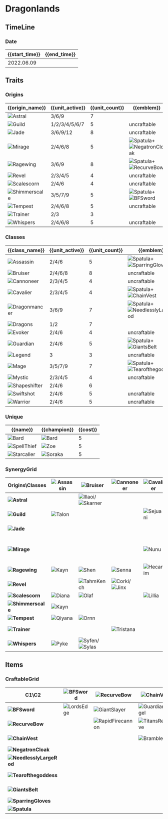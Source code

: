 # Dragonlands

## TimeLine
### Date
| {{start_time}} | {{end_time}} |
| -              | -            |
| 2022.06.09     |              |

## Traits
### Origins
| {{origin_name}}                                            | {{unit_active}} | {{unit_count}} | {{emblem}}                                                                                              | {{desc}} |
| -                                                          | -               | -              | -                                                                                                       | -        |
| ![Astral](../tfttraits/icon/set7/Astral.svg)               | 3/6/9           | 7              |                                                                                                         |          |
| ![Guild](../tfttraits/icon/set7/GuildEmblem.png)           | 1/2/3/4/5/6/7   | 5              | uncraftable                                                                                             |          |
| ![Jade](../tfttraits/icon/set7/JadeEmblem.png)             | 3/6/9/12        | 8              | uncraftable                                                                                             |          |
| ![Mirage](../tfttraits/icon/set7/Mirage.svg)               | 2/4/6/8         | 5              | ![Spatula](../tftitems/icon/set7/Spatula.png)+![NegatronCloak](../tftitems/icon/set7/NegatronCloak.png) |          |
| ![Ragewing](../tfttraits/icon/set7/Ragewing.svg)           | 3/6/9           | 8              | ![Spatula](../tftitems/icon/set7/Spatula.png)+![RecurveBow](../tftitems/icon/set7/RecurveBow.png)       |          |
| ![Revel](../tfttraits/icon/set7/RevelEmblem.png)           | 2/3/4/5         | 4              | uncraftable                                                                                             |          |
| ![Scalescorn](../tfttraits/icon/set7/ScalescornEmblem.png) | 2/4/6           | 4              | uncraftable                                                                                             |          |
| ![Shimmerscale](../tfttraits/icon/set7/Shimmerscale.svg)   | 3/5/7/9         | 5              | ![Spatula](../tftitems/icon/set7/Spatula.png)+![BFSword](../tftitems/icon/set7/BFSword.png)             |          |
| ![Tempest](../tfttraits/icon/set7/TempestEmblem.png)       | 2/4/6/8         | 5              | uncraftable                                                                                             |          |
| ![Trainer](../tfttraits/icon/set7/Trainer.svg)             | 2/3             | 3              |                                                                                                         |          |
| ![Whispers](../tfttraits/icon/set7/WhispersEmblem.png)     | 2/4/6/8         | 5              | uncraftable                                                                                             |          |

### Classes
| {{class_name}}                                           | {{unit_active}} | {{unit_count}} | {{emblem}}                                                                                                        | {{desc}} |
| -                                                        | -               | -              | -                                                                                                                 | -        |
| ![Assassin](../tfttraits/icon/set7/Assassin.svg)         | 2/4/6           | 5              | ![Spatula](../tftitems/icon/set7/Spatula.png)+![SparringGloves](../tftitems/icon/set7/SparringGloves.png)         |          |
| ![Bruiser](../tfttraits/icon/set7/BruiserEmblem.png)     | 2/4/6/8         | 8              | uncraftable                                                                                                       |          |
| ![Cannoneer](../tfttraits/icon/set7/CannoneerEmblem.png) | 2/3/4/5         | 4              | uncraftable                                                                                                       |          |
| ![Cavalier](../tfttraits/icon/set7/Cavalier.svg)         | 2/3/4/5         | 4              | ![Spatula](../tftitems/icon/set7/Spatula.png)+![ChainVest](../tftitems/icon/set7/ChainVest.png)                   |          |
| ![Dragonmancer](../tfttraits/icon/set7/Dragonmancer.svg) | 3/6/9           | 7              | ![Spatula](../tftitems/icon/set7/Spatula.png)+![NeedlesslyLargeRod](../tftitems/icon/set7/NeedlesslyLargeRod.png) |          |
| ![Dragons](../tfttraits/icon/set7/Dragons.svg)           | 1/2             | 7              |                                                                                                                   |          |
| ![Evoker](../tfttraits/icon/set7/EvokerEmblem.png)       | 2/4/6           | 4              | uncraftable                                                                                                       |          |
| ![Guardian](../tfttraits/icon/set7/Guardian.svg)         | 2/4/6           | 5              | ![Spatula](../tftitems/icon/set7/Spatula.png)+![GiantsBelt](../tftitems/icon/set7/GiantsBelt.png)                 |          |
| ![Legend](../tfttraits/icon/set7/LegendEmblem.png)       | 3               | 3              | uncraftable                                                                                                       |          |
| ![Mage](../tfttraits/icon/set7/Mage.svg)                 | 3/5/7/9         | 7              | ![Spatula](../tftitems/icon/set7/Spatula.png)+![Tearofthegoddess](../tftitems/icon/set7/Tearofthegoddess.png)     |          |
| ![Mystic](../tfttraits/icon/set7/MysticEmblem.png)       | 2/3/4/5         | 4              | uncraftable                                                                                                       |          |
| ![Shapeshifter](../tfttraits/icon/set7/Shapeshifter.svg) | 2/4/6           | 6              |                                                                                                                   |          |
| ![Swiftshot](../tfttraits/icon/set7/SwiftshotEmblem.png) | 2/4/6           | 5              | uncraftable                                                                                                       |          |
| ![Warrior](../tfttraits/icon/set7/WarriorEmblem.png)     | 2/4/6           | 5              | uncraftable                                                                                                       |          |

### Unique
| {{name}}                                             | {{champion}}                                    | {{cost}} |
| -                                                    | -                                               | -        |
| ![Bard](../tfttraits/icon/set7/Bard.svg)             | ![Bard](../tftchampions/icon/set7/Bard.png)     | 5        |
| ![SpellThief](../tfttraits/icon/set7/SpellThief.svg) | ![Zoe](../tftchampions/icon/set7/Zoe.png)       | 5        |
| ![Starcaller](../tfttraits/icon/set7/Starcaller.svg) | ![Soraka](../tftchampions/icon/set7/Soraka.png) | 5        |

### SynergyGrid
| ****Origins\Classes****                                        | **![Assassin](../tfttraits/icon/set7/Assassin.svg)** | **![Bruiser](../tfttraits/icon/set7/BruiserEmblem.png)**                                          | **![Cannoneer](../tfttraits/icon/set7/CannoneerEmblem.png)**                              | **![Cavalier](../tfttraits/icon/set7/Cavalier.svg)** | **![Dragonmancer](../tfttraits/icon/set7/Dragonmancer.svg)**                              | **![Dragons](../tfttraits/icon/set7/Dragons.svg)**        | **![Evoker](../tfttraits/icon/set7/EvokerEmblem.png)**    | **![Guardian](../tfttraits/icon/set7/Guardian.svg)** | **![Legend](../tfttraits/icon/set7/LegendEmblem.png)** | **![Mage](../tfttraits/icon/set7/Mage.svg)**                                                    | **![Mystic](../tfttraits/icon/set7/MysticEmblem.png)** | **![Shapeshifter](../tfttraits/icon/set7/Shapeshifter.svg)**                                    | **![Swiftshot](../tfttraits/icon/set7/SwiftshotEmblem.png)** | **![Warrior](../tfttraits/icon/set7/WarriorEmblem.png)**                                  |
| -                                                              | -                                                    | -                                                                                                 | -                                                                                         | -                                                    | -                                                                                         | -                                                         | -                                                         | -                                                    | -                                                      | -                                                                                               | -                                                      | -                                                                                               | -                                                            | -                                                                                         |
| **![Astral](../tfttraits/icon/set7/Astral.svg)**               |                                                      | ![Illaoi](../tftchampions/icon/set7/Illaoi.png)/![Skarner](../tftchampions/icon/set7/Skarner.png) |                                                                                           |                                                      |                                                                                           | ![AurelionSol](../tftchampions/icon/set7/AurelionSol.png) | ![AurelionSol](../tftchampions/icon/set7/AurelionSol.png) |                                                      |                                                        | ![Nami](../tftchampions/icon/set7/Nami.png)/![Vladimir](../tftchampions/icon/set7/Vladimir.png) | ![Nami](../tftchampions/icon/set7/Nami.png)            | ![Nidalee](../tftchampions/icon/set7/Nidalee.png)                                               | ![Varus](../tftchampions/icon/set7/Varus.png)                |                                                                                           |
| **![Guild](../tfttraits/icon/set7/GuildEmblem.png)**           | ![Talon](../tftchampions/icon/set7/Talon.png)        |                                                                                                   |                                                                                           | ![Sejuani](../tftchampions/icon/set7/Sejuani.png)    |                                                                                           |                                                           |                                                           |                                                      |                                                        | ![Ryze](../tftchampions/icon/set7/Ryze.png)                                                     | ![Bard](../tftchampions/icon/set7/Bard.png)            |                                                                                                 | ![Twitch](../tftchampions/icon/set7/Twitch.png)              |                                                                                           |
| **![Jade](../tfttraits/icon/set7/JadeEmblem.png)**             |                                                      |                                                                                                   |                                                                                           |                                                      | ![Ashe](../tftchampions/icon/set7/Ashe.png)/![Karma](../tftchampions/icon/set7/Karma.png) | ![ShiOhYu](../tftchampions/icon/set7/ShiOhYu.png)         | ![Anivia](../tftchampions/icon/set7/Anivia.png)           | ![Taric](../tftchampions/icon/set7/Taric.png)        | ![Anivia](../tftchampions/icon/set7/Anivia.png)        |                                                                                                 | ![ShiOhYu](../tftchampions/icon/set7/ShiOhYu.png)      | ![Gnar](../tftchampions/icon/set7/Gnar.png)/![Neeko](../tftchampions/icon/set7/Neeko.png)       | ![Ashe](../tftchampions/icon/set7/Ashe.png)                  |                                                                                           |
| **![Mirage](../tfttraits/icon/set7/Mirage.svg)**               |                                                      |                                                                                                   |                                                                                           | ![Nunu](../tftchampions/icon/set7/Nunu.png)          | ![Yasuo](../tftchampions/icon/set7/Yasuo.png)                                             | ![Daeja](../tftchampions/icon/set7/Daeja.png)             |                                                           | ![Leona](../tftchampions/icon/set7/Leona.png)        |                                                        |                                                                                                 |                                                        |                                                                                                 |                                                              | ![Yasuo](../tftchampions/icon/set7/Yasuo.png)/![Yone](../tftchampions/icon/set7/Yone.png) |
| **![Ragewing](../tfttraits/icon/set7/Ragewing.svg)**           | ![Kayn](../tftchampions/icon/set7/Kayn.png)          | ![Shen](../tftchampions/icon/set7/Shen.png)                                                       | ![Senna](../tftchampions/icon/set7/Senna.png)                                             | ![Hecarim](../tftchampions/icon/set7/Hecarim.png)    | ![Sett](../tftchampions/icon/set7/Sett.png)/![Swain](../tftchampions/icon/set7/Swain.png) | ![Shyvana](../tftchampions/icon/set7/Shyvana.png)         |                                                           |                                                      |                                                        |                                                                                                 |                                                        | ![Shyvana](../tftchampions/icon/set7/Shyvana.png)/![Swain](../tftchampions/icon/set7/Swain.png) | ![Xayah](../tftchampions/icon/set7/Xayah.png)                | ![Shen](../tftchampions/icon/set7/Shen.png)                                               |
| **![Revel](../tfttraits/icon/set7/RevelEmblem.png)**           |                                                      | ![TahmKench](../tftchampions/icon/set7/TahmKench.png)                                             | ![Corki](../tftchampions/icon/set7/Corki.png)/![Jinx](../tftchampions/icon/set7/Jinx.png) |                                                      |                                                                                           |                                                           | ![Sona](../tftchampions/icon/set7/Sona.png)               |                                                      |                                                        |                                                                                                 |                                                        |                                                                                                 |                                                              |                                                                                           |
| **![Scalescorn](../tfttraits/icon/set7/ScalescornEmblem.png)** | ![Diana](../tftchampions/icon/set7/Diana.png)        | ![Olaf](../tftchampions/icon/set7/Olaf.png)                                                       |                                                                                           | ![Lillia](../tftchampions/icon/set7/Lillia.png)      |                                                                                           |                                                           |                                                           | ![Braum](../tftchampions/icon/set7/Braum.png)        |                                                        | ![Lillia](../tftchampions/icon/set7/Lillia.png)                                                 |                                                        |                                                                                                 |                                                              | ![Olaf](../tftchampions/icon/set7/Olaf.png)                                               |
| **![Shimmerscale](../tfttraits/icon/set7/Shimmerscale.svg)**   | ![Kayn](../tftchampions/icon/set7/Kayn.png)          |                                                                                                   |                                                                                           |                                                      | ![Volibear](../tftchampions/icon/set7/Volibear.png)                                       | ![Idas](../tftchampions/icon/set7/Idas.png)               |                                                           | ![Idas](../tftchampions/icon/set7/Idas.png)          | ![Volibear](../tftchampions/icon/set7/Volibear.png)    | ![Zoe](../tftchampions/icon/set7/Zoe.png)                                                       |                                                        |                                                                                                 |                                                              | ![Aatrox](../tftchampions/icon/set7/Aatrox.png)                                           |
| **![Tempest](../tfttraits/icon/set7/TempestEmblem.png)**       | ![Qiyana](../tftchampions/icon/set7/Qiyana.png)      | ![Ornn](../tftchampions/icon/set7/Ornn.png)                                                       |                                                                                           |                                                      | ![LeeSin](../tftchampions/icon/set7/LeeSin.png)                                           | ![AoShin](../tftchampions/icon/set7/AoShin.png)           |                                                           |                                                      | ![Ornn](../tftchampions/icon/set7/Ornn.png)            |                                                                                                 |                                                        |                                                                                                 | ![Ezreal](../tftchampions/icon/set7/Ezreal.png)              |                                                                                           |
| **![Trainer](../tfttraits/icon/set7/Trainer.svg)**             |                                                      |                                                                                                   | ![Tristana](../tftchampions/icon/set7/Tristana.png)                                       |                                                      |                                                                                           |                                                           | ![Lulu](../tftchampions/icon/set7/Lulu.png)               |                                                      |                                                        | ![Heimerdinger](../tftchampions/icon/set7/Heimerdinger.png)                                     | ![Lulu](../tftchampions/icon/set7/Lulu.png)            |                                                                                                 |                                                              |                                                                                           |
| **![Whispers](../tfttraits/icon/set7/WhispersEmblem.png)**     | ![Pyke](../tftchampions/icon/set7/Pyke.png)          | ![Syfen](../tftchampions/icon/set7/Syfen.png)/![Sylas](../tftchampions/icon/set7/Sylas.png)       |                                                                                           |                                                      |                                                                                           | ![Syfen](../tftchampions/icon/set7/Syfen.png)             |                                                           | ![Thresh](../tftchampions/icon/set7/Thresh.png)      |                                                        | ![Sylas](../tftchampions/icon/set7/Sylas.png)                                                   |                                                        | ![Elise](../tftchampions/icon/set7/Elise.png)                                                   |                                                              |                                                                                           |

## Items
### CraftableGrid
| ****C1\C2****                                                           | **![BFSword](../tftitems/icon/set7/BFSword.png)** | **![RecurveBow](../tftitems/icon/set7/RecurveBow.png)**       | **![ChainVest](../tftitems/icon/set7/ChainVest.png)**     | **![NegatronCloak](../tftitems/icon/set7/NegatronCloak.png)**   | **![NeedlesslyLargeRod](../tftitems/icon/set7/NeedlesslyLargeRod.png)**   | **![Tearofthegoddess](../tftitems/icon/set7/Tearofthegoddess.png)** | **![GiantsBelt](../tftitems/icon/set7/GiantsBelt.png)**     | **![SparringGloves](../tftitems/icon/set7/SparringGloves.png)** | **![Spatula](../tftitems/icon/set7/Spatula.png)**                   |
| -                                                                       | -                                                 | -                                                             | -                                                         | -                                                               | -                                                                         | -                                                                   | -                                                           | -                                                               | -                                                                   |
| **![BFSword](../tftitems/icon/set7/BFSword.png)**                       | ![LordsEdge](../tftitems/icon/set7/LordsEdge.png) | ![GiantSlayer](../tftitems/icon/set7/GiantSlayer.png)         | ![GuardianAngel](../tftitems/icon/set7/GuardianAngel.png) | ![Bloodthirster](../tftitems/icon/set7/Bloodthirster.png)       | ![HextechGunblade](../tftitems/icon/set7/HextechGunblade.png)             | ![SpearofShojin](../tftitems/icon/set7/SpearofShojin.png)           | ![ZekesHerald](../tftitems/icon/set7/ZekesHerald.png)       | ![InfinityEdge](../tftitems/icon/set7/InfinityEdge.png)         | ![ShimmerscaleEmblem](../tftitems/icon/set7/ShimmerscaleEmblem.png) |
| **![RecurveBow](../tftitems/icon/set7/RecurveBow.png)**                 |                                                   | ![RapidFirecannon](../tftitems/icon/set7/RapidFirecannon.png) | ![TitansResolve](../tftitems/icon/set7/TitansResolve.png) | ![RunaansHurricane](../tftitems/icon/set7/RunaansHurricane.png) | ![GuinsoosRageblade](../tftitems/icon/set7/GuinsoosRageblade.png)         | ![StatikkShiv](../tftitems/icon/set7/StatikkShiv.png)               | ![ZzRotPortal](../tftitems/icon/set7/ZzRotPortal.png)       | ![LastWhisper](../tftitems/icon/set7/LastWhisper.png)           | ![RagewingEmblem](../tftitems/icon/set7/RagewingEmblem.png)         |
| **![ChainVest](../tftitems/icon/set7/ChainVest.png)**                   |                                                   |                                                               | ![BrambleVest](../tftitems/icon/set7/BrambleVest.png)     | ![IronWill](../tftitems/icon/set7/IronWill.png)                 | ![LocketoftheIronSolari](../tftitems/icon/set7/LocketoftheIronSolari.png) | ![FrozenHeart](../tftitems/icon/set7/FrozenHeart.png)               | ![SunfireCape](../tftitems/icon/set7/SunfireCape.png)       | ![Shroud](../tftitems/icon/set7/Shroud.png)                     | ![CavalierEmblem](../tftitems/icon/set7/CavalierEmblem.png)         |
| **![NegatronCloak](../tftitems/icon/set7/NegatronCloak.png)**           |                                                   |                                                               |                                                           | ![DragonsClaw](../tftitems/icon/set7/DragonsClaw.png)           | ![IonicSpark](../tftitems/icon/set7/IonicSpark.png)                       | ![Chalice](../tftitems/icon/set7/Chalice.png)                       | ![Zephyr](../tftitems/icon/set7/Zephyr.png)                 | ![Quicksilver](../tftitems/icon/set7/Quicksilver.png)           | ![MirageEmblem](../tftitems/icon/set7/MirageEmblem.png)             |
| **![NeedlesslyLargeRod](../tftitems/icon/set7/NeedlesslyLargeRod.png)** |                                                   |                                                               |                                                           |                                                                 | ![RabadonsDeathcap](../tftitems/icon/set7/RabadonsDeathcap.png)           | ![LudensEcho](../tftitems/icon/set7/LudensEcho.png)                 | ![Morellonomicon](../tftitems/icon/set7/Morellonomicon.png) | ![ArcaneGauntlet](../tftitems/icon/set7/ArcaneGauntlet.png)     | ![DragonmancerEmblem](../tftitems/icon/set7/DragonmancerEmblem.png) |
| **![Tearofthegoddess](../tftitems/icon/set7/Tearofthegoddess.png)**     |                                                   |                                                               |                                                           |                                                                 |                                                                           | ![BlueSentinel](../tftitems/icon/set7/BlueSentinel.png)             | ![Redemption](../tftitems/icon/set7/Redemption.png)         | ![HandofJustice](../tftitems/icon/set7/HandofJustice.png)       | ![MageEmblem](../tftitems/icon/set7/MageEmblem.png)                 |
| **![GiantsBelt](../tftitems/icon/set7/GiantsBelt.png)**                 |                                                   |                                                               |                                                           |                                                                 |                                                                           |                                                                     | ![WarmogsArmor](../tftitems/icon/set7/WarmogsArmor.png)     | ![Backhand](../tftitems/icon/set7/Backhand.png)                 | ![GuardianEmblem](../tftitems/icon/set7/GuardianEmblem.png)         |
| **![SparringGloves](../tftitems/icon/set7/SparringGloves.png)**         |                                                   |                                                               |                                                           |                                                                 |                                                                           |                                                                     |                                                             | ![ThiefsGloves](../tftitems/icon/set7/ThiefsGloves.png)         | ![YoumuusGhostblade](../tftitems/icon/set7/YoumuusGhostblade.png)   |
| **![Spatula](../tftitems/icon/set7/Spatula.png)**                       |                                                   |                                                               |                                                           |                                                                 |                                                                           |                                                                     |                                                             |                                                                 | ![ForceofNature](../tftitems/icon/set7/ForceofNature.png)           |